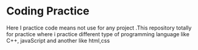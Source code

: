 # Coding Practice
Here I practice code means not use for any project .This repository totally for practice where i practice different type of programming language like C++, javaScript and another like html,css


